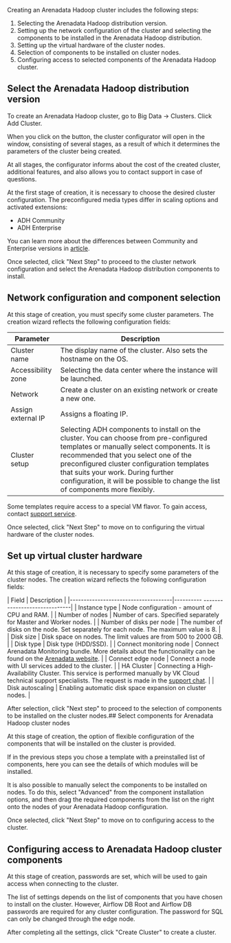 Creating an Arenadata Hadoop cluster includes the following steps:

1. Selecting the Arenadata Hadoop distribution version.
2. Setting up the network configuration of the cluster and selecting the components to be installed in the Arenadata Hadoop distribution.
3. Setting up the virtual hardware of the cluster nodes.
4. Selection of components to be installed on cluster nodes.
5. Configuring access to selected components of the Arenadata Hadoop cluster.

## Select the Arenadata Hadoop distribution version

To create an Arenadata Hadoop cluster, go to Big Data → Clusters. Click Add Cluster.

When you click on the button, the cluster configurator will open in the window, consisting of several stages, as a result of which it determines the parameters of the cluster being created.

At all stages, the configurator informs about the cost of the created cluster, additional features, and also allows you to contact support in case of questions.

At the first stage of creation, it is necessary to choose the desired cluster configuration. The preconfigured media types differ in scaling options and activated extensions:

- ADH Community
- ADH Enterprise

You can learn more about the differences between Community and Enterprise versions in [article](../../bigdata/arenadata/concepts/enterprise).

Once selected, click "Next Step" to proceed to the cluster network configuration and select the Arenadata Hadoop distribution components to install.

## Network configuration and component selection

At this stage of creation, you must specify some cluster parameters. The creation wizard reflects the following configuration fields:

| Parameter | Description |
| --- | --- |
| Cluster name | The display name of the cluster. Also sets the hostname on the OS. |
| Accessibility zone | Selecting the data center where the instance will be launched. |
| Network | Create a cluster on an existing network or create a new one. |
| Assign external IP | Assigns a floating IP. |
| Cluster setup | Selecting ADH components to install on the cluster. You can choose from pre-configured templates or manually select components. It is recommended that you select one of the preconfigured cluster configuration templates that suits your work. During further configuration, it will be possible to change the list of components more flexibly.|

<warn>

Some templates require access to a special VM flavor. To gain access, contact [support service](/docs/en/contacts).

</warn>

Once selected, click "Next Step" to move on to configuring the virtual hardware of the cluster nodes.

## Set up virtual cluster hardware

At this stage of creation, it is necessary to specify some parameters of the cluster nodes. The creation wizard reflects the following configuration fields:

| Field | Description |
|-------------------------------------|---------- ------------------------------|
| Instance type | Node configuration - amount of CPU and RAM. |
| Number of nodes | Number of cars. Specified separately for Master and Worker nodes. |
| Number of disks per node | The number of disks on the node. Set separately for each node. The maximum value is 8. |
| Disk size | Disk space on nodes. The limit values ​​are from 500 to 2000 GB. |
| Disk type | Disk type (HDD/SSD). |
| Connect monitoring node | Connect Arenadata Monitoring bundle. More details about the functionality can be found on the [Arenadata website](https://docs.arenadata.io/mon/en/index.html). |
| Connect edge node | Connect a node with UI services added to the cluster. |
| HA Cluster | Connecting a High-Availability Cluster. This service is performed manually by VK Cloud technical support specialists. The request is made in the [support chat](/docs/en/contacts). |
| Disk autoscaling | Enabling automatic disk space expansion on cluster nodes. |

After selection, click "Next step" to proceed to the selection of components to be installed on the cluster nodes.## Select components for Arenadata Hadoop cluster nodes

At this stage of creation, the option of flexible configuration of the components that will be installed on the cluster is provided.

If in the previous steps you chose a template with a preinstalled list of components, here you can see the details of which modules will be installed.

It is also possible to manually select the components to be installed on nodes. To do this, select "Advanced" from the component installation options, and then drag the required components from the list on the right onto the nodes of your Arenadata Hadoop configuration.

Once selected, click "Next Step" to move on to configuring access to the cluster.

## Configuring access to Arenadata Hadoop cluster components

At this stage of creation, passwords are set, which will be used to gain access when connecting to the cluster.

The list of settings depends on the list of components that you have chosen to install on the cluster. However, Airflow DB Root and Airflow DB passwords are required for any cluster configuration. The password for SQL can only be changed through the edge node.

After completing all the settings, click "Create Cluster" to create a cluster.
